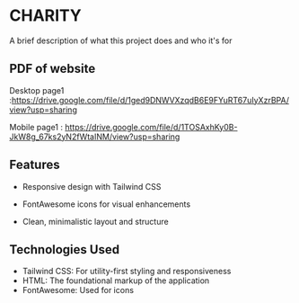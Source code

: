 
# CHARITY

A brief description of what this project does and who it's for


## PDF of website

Desktop page1 :https://drive.google.com/file/d/1ged9DNWVXzqdB6E9FYuRT67uIyXzrBPA/view?usp=sharing

Mobile page1 : https://drive.google.com/file/d/1TOSAxhKy0B-JkW8g_67ks2yN2fWtaINM/view?usp=sharing

## Features

* Responsive design with Tailwind CSS

* FontAwesome icons for visual enhancements

* Clean, minimalistic layout and structure

## Technologies Used

* Tailwind CSS: For utility-first styling and responsiveness
* HTML: The foundational markup of the application
* FontAwesome: Used for icons
    
